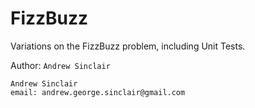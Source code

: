 # FizzBuzz

Variations on the FizzBuzz problem, including Unit Tests.

Author: `Andrew Sinclair`

    Andrew Sinclair
    email: andrew.george.sinclair@gmail.com

